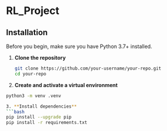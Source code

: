 # RL_Project

## Installation

Before you begin, make sure you have Python 3.7+ installed.

1. **Clone the repository**  
   ```bash
   git clone https://github.com/your-username/your-repo.git
   cd your-repo

2. **Create and activate a virtual environment**
```bash
python3 -m venv .venv 

3. **Install dependencies**
```bash
pip install --upgrade pip
pip install -r requirements.txt
